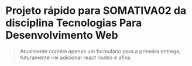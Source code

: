 # Projeto rápido para SOMATIVA02 da disciplina Tecnologias Para Desenvolvimento Web

> Atualmente contém apenas um formulário para a primeira entrega, 
> futuramente irei adicionar react routes e afins.